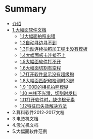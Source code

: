# Summary

* [介绍](README.md)
* [1.大幅面软件文档](chapter1.md)
  * [1.1大幅面拍照出错](chapter1/11da-fu-mian-qi-dong-shi-xian-shi-xiang-ji-you-xiang-ji.md)
  * [1.2自动寻边寻不到](chapter1/12zi-dong-xun-bian-xun-bu-dao.md)
  * [1.3启动连续拍照加工弹出没有模板](chapter1/13qi-dong-lian-xu-pai-zhao-jia-gong-dan-chu-mei-you-mo-ban.md)
  * [1.4大幅面板卡连接不上](chapter1/14da-fu-mian-ban-qia-lian-jie-bu-shang.md)
  * [1.5大幅面软件打不开](chapter1/15da-fu-mian-ruan-jian-da-bu-kai.md)
  * [1.6大幅面切割有空程](chapter1/16da-fu-mian-qie-ge-you-kong-cheng.md)
  * [1.7打开软件显示没有超级狗](chapter1/17da-kai-ruan-jian-xian-shi-mei-you-chao-ji-gou.md)
  * [1.8大幅面匹配和检测时闪退](chapter1/18da-fu-mian-pi-pei-he-jian-ce-shi-shan-tui.md)
  * [1.9 100D的相机拍照模糊](chapter1/19-100dde-xiang-ji-pai-zhao-mo-hu.md)
  * [1.10 曲线不光滑，切割时发抖](chapter1/110-qu-xian-bu-guang-hua-ff0c-qie-ge-shi-fa-dou.md)
  * [1.11打开软件时，缺少根元素](chapter1/111da-kai-ruan-jian-shi-ff0c-que-shao-gen-yuan-su.md)
  * [1.12特征已失效解决方法](chapter1/112te-zheng-yi-shi-xiao-jie-jue-fang-fa.md)
* 2.算料软件2012-2017文档
* 3.电烫机文档
* 4.激光机文档
* 5.大幅面软件范例

